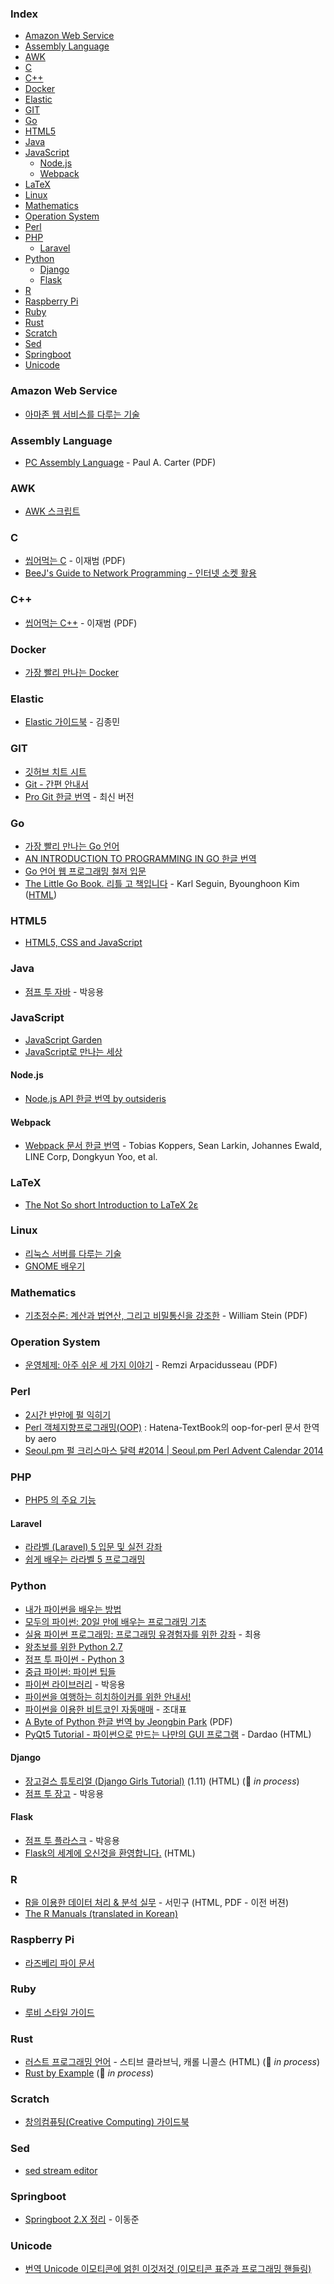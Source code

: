 ### Index

* [Amazon Web Service](#amazon-web-service)
* [Assembly Language](#assembly-language)
* [AWK](#AWK)
* [C](#c)
* [C++](#cpp)
* [Docker](#docker)
* [Elastic](#elastic)
* [GIT](#git)
* [Go](#go)
* [HTML5](#html5)
* [Java](#java)
* [JavaScript](#javascript)
  * [Node.js](#nodejs)
  * [Webpack](#webpack)
* [LaTeX](#latex)
* [Linux](#linux)
* [Mathematics](#mathematics)
* [Operation System](#operation-system)
* [Perl](#perl)
* [PHP](#php)
  * [Laravel](#laravel)
* [Python](#python)
  * [Django](#django)
  * [Flask](#flask)
* [R](#r)
* [Raspberry Pi](#raspberry-pi)
* [Ruby](#ruby)
* [Rust](#rust)
* [Scratch](#scratch)
* [Sed](#Sed)
* [Springboot](#Springboot)
* [Unicode](#unicode)


### Amazon Web Service

* [아마존 웹 서비스를 다루는 기술](http://www.pyrasis.com/private/2014/09/30/publish-the-art-of-amazon-web-services-book)


### Assembly Language

* [PC Assembly Language](http://pacman128.github.io/static/pcasm-book-korean.pdf) - Paul A. Carter (PDF)


### AWK

* [AWK 스크립트](https://mug896.github.io/awk-script)


### C

* [씹어먹는 C](https://github.com/kev0960/ModooCode/raw/master/book/c/main.pdf) - 이재범 (PDF)
* [BeeJ's Guide to Network Programming - 인터넷 소켓 활용](https://blogofscience.com/Socket_Programming-KLDP.html)


<h3 id="cpp">C++</h3>

* [씹어먹는 C++](https://github.com/kev0960/ModooCode/raw/master/book/cpp/main.pdf) - 이재범 (PDF)


### Docker

* [가장 빨리 만나는 Docker](http://www.pyrasis.com/private/2014/11/30/publish-docker-for-the-really-impatient-book)


### Elastic

* [Elastic 가이드북](https://esbook.kimjmin.net) - 김종민


### GIT

* [깃허브 치트 시트](https://github.com/tiimgreen/github-cheat-sheet/blob/master/README.ko.md)
* [Git - 간편 안내서](http://rogerdudler.github.io/git-guide/index.ko.html)
* [Pro Git 한글 번역](https://git-scm.com/book/ko/v2) - 최신 버전


### Go

* [가장 빨리 만나는 Go 언어](http://www.pyrasis.com/private/2015/06/01/publish-go-for-the-really-impatient-book)
* [AN INTRODUCTION TO PROGRAMMING IN GO 한글 번역](http://www.codingnuri.com/golang-book/index.html)
* [Go 언어 웹 프로그래밍 철저 입문](https://thebook.io/006806/)
* [The Little Go Book. 리틀 고 책입니다](https://github.com/byounghoonkim/the-little-go-book/) - Karl Seguin, Byounghoon Kim ([HTML](https://github.com/byounghoonkim/the-little-go-book/blob/master/ko/go.md))


### HTML5

* [HTML5, CSS and JavaScript](http://fromyou.tistory.com/581)


### Java

* [점프 투 자바](https://wikidocs.net/book/31) - 박응용


### JavaScript

* [JavaScript Garden](http://bonsaiden.github.io/JavaScript-Garden/ko)
* [JavaScript로 만나는 세상](https://helloworldjavascript.net)


#### Node.js

* [Node.js API 한글 번역 by outsideris](http://nodejs.sideeffect.kr/docs/)


#### Webpack

* [Webpack 문서 한글 번역](https://webpack.kr/concepts/) - Tobias Koppers, Sean Larkin, Johannes Ewald, LINE Corp, Dongkyun Yoo, et al.


### LaTeX

* [The Not So short Introduction to LaTeX 2ε](https://ctan.org/tex-archive/info/lshort/korean)


### Linux

* [리눅스 서버를 다루는 기술](https://thebook.io/006718/)
* [GNOME 배우기](https://sites.google.com/site/gnomekr/home/learning_gnome)


### Mathematics

* [기초정수론: 계산과 법연산, 그리고 비밀통신을 강조한](https://wstein.org/ent/ent_ko.pdf) - William Stein (PDF)


### Operation System

* [운영체제: 아주 쉬운 세 가지 이야기](https://github.com/remzi-arpacidusseau/ostep-translations/tree/master/korean) - Remzi Arpacidusseau (PDF)


### Perl

* [2시간 반만에 펄 익히기](http://qntm.org/files/perl/perl_kr.html)
* [Perl 객체지향프로그래밍(OOP)](https://github.com/aero/perl_docs/blob/master/hatena_perl_oop.md) : Hatena-TextBook의 oop-for-perl 문서 한역 by aero
* [Seoul.pm 펄 크리스마스 달력 #2014 \| Seoul.pm Perl Advent Calendar 2014](http://advent.perl.kr/2014/)


### PHP

* [PHP5 의 주요 기능](https://www.lesstif.com/pages/viewpage.action?pageId=24445740)


#### Laravel

* [라라벨 (Laravel) 5 입문 및 실전 강좌](https://github.com/appkr/l5essential)
* [쉽게 배우는 라라벨 5 프로그래밍](https://www.lesstif.com/display/laravelprog)


### Python

* [내가 파이썬을 배우는 방법](https://wikidocs.net/7839)
* [모두의 파이썬: 20일 만에 배우는 프로그래밍 기초](https://thebook.io/007026)
* [실용 파이썬 프로그래밍: 프로그래밍 유경험자를 위한 강좌](https://wikidocs.net/book/4673) - 최용
* [왕초보를 위한 Python 2.7](https://wikidocs.net/book/2)
* [점프 투 파이썬 - Python 3](https://wikidocs.net/book/1)
* [중급 파이썬: 파이썬 팁들](https://ddanggle.gitbooks.io/interpy-kr/content/)
* [파이썬 라이브러리](https://wikidocs.net/book/5445) - 박응용
* [파이썬을 여행하는 히치하이커를 위한 안내서!](https://python-guide-kr.readthedocs.io/ko/latest/)
* [파이썬을 이용한 비트코인 자동매매](https://wikidocs.net/book/1665) - 조대표
* [A Byte of Python 한글 번역 by Jeongbin Park](http://byteofpython-korean.sourceforge.net/byte_of_python.pdf) (PDF)
* [PyQt5 Tutorial - 파이썬으로 만드는 나만의 GUI 프로그램](https://wikidocs.net/book/2165) - Dardao (HTML)


#### Django

* [장고걸스 튜토리얼 (Django Girls Tutorial)](https://tutorial.djangogirls.org/ko/) (1.11) (HTML) (:construction: *in process*)
* [점프 투 장고](https://wikidocs.net/book/4223) - 박응용


#### Flask

* [점프 투 플라스크](https://wikidocs.net/book/4542) - 박응용
* [Flask의 세계에 오신것을 환영합니다.](https://flask-docs-kr.readthedocs.io/ko/latest/) (HTML)


### R

* [R을 이용한 데이터 처리 & 분석 실무](http://r4pda.co.kr) - 서민구 (HTML, PDF - 이전 버젼)
* [The R Manuals (translated in Korean)](http://www.openstatistics.net)


### Raspberry Pi

* [라즈베리 파이 문서](https://wikidocs.net/book/483)


### Ruby

* [루비 스타일 가이드](https://github.com/dalzony/ruby-style-guide/blob/master/README-koKR.md)


### Rust

* [러스트 프로그래밍 언어](https://rinthel.github.io/rust-lang-book-ko/) - 스티브 클라브닉, 캐롤 니콜스 (HTML) (:construction: *in process*)
* [Rust by Example](https://hanbum.gitbooks.io/rustbyexample/content/) (:construction: *in process*)


### Scratch

* [창의컴퓨팅(Creative Computing) 가이드북](http://digital.kyobobook.co.kr/digital/ebook/ebookDetail.ink?barcode=480150000247P)


### Sed

* [sed stream editor](https://mug896.github.io/sed-stream-editor)


### Springboot

* [Springboot 2.X 정리](https://djunnni.gitbook.io/springboot) - 이동준


### Unicode

* [번역 Unicode 이모티콘에 얽힌 이것저것 (이모티콘 표준과 프로그래밍 핸들링)](http://pluu.github.io/blog/android/2020/01/11/unicode-emoji/)

